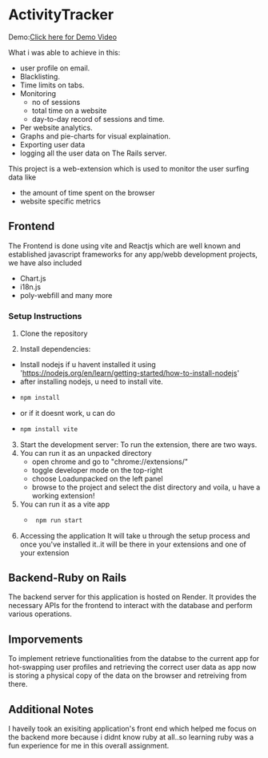 # ActivityTracker
Demo:[Click here for Demo Video](https://www.youtube.com/watch?v=qX8c6iyBikU)

What i was able to achieve in this:
 * user profile on email.
 * Blacklisting.
 * Time limits on tabs.
 * Monitoring
    * no of sessions
    * total time on a website
    * day-to-day record of sessions and time.
 * Per website analytics.
 * Graphs and pie-charts for visual explaination.
 * Exporting user data
 * logging all the user data on The Rails server.

This project is a web-extension which is used to monitor the user surfing data like
  * the amount of time spent on the browser
  * website specific metrics

## Frontend
The Frontend is done using vite and Reactjs which are well known and established javascript frameworks for any app/webb development projects, we have also included 
  * Chart.js
  * i18n.js
  * poly-webfill
and many more
### Setup Instructions

1. Clone the repository

2. Install dependencies:
  * Install nodejs if u havent installed it using 'https://nodejs.org/en/learn/getting-started/how-to-install-nodejs'
  * after installing nodejs, u need to install vite.
  * ```bash
    npm install 
    ```
  * or if it doesnt work, u can do
  * ```bash
    npm install vite
    ```
3. Start the development server:
  To run the extension, there are two ways.
  1. You can run it as an unpacked directory
     * open chrome and go to "chrome://extensions/"
     * toggle developer mode on the top-right
     * choose Loadunpacked on the left panel
     * browse to the project and select the dist directory
     and voila, u have a working extension! 
  2. You can run it as a vite app
     * ```bash
        npm run start
        ```
4. Accessing the application
   It will take u through the setup process and once you've installed it..it will be there in your extensions and one of your extension

## Backend-Ruby on Rails

The backend server for this application is hosted on Render. It provides the necessary APIs for the frontend to interact with the database and perform various operations.

## Imporvements

 To implement retrieve functionalities from the databse to the current app for hot-swapping user profiles and retrieving the correct user data
 as app now is storing a physical copy of the data on the browser and retreiving from there.
 
## Additional Notes
I haveily took an exisiting application's front end which helped me focus on the backend more because i didnt know ruby at all..so learning ruby was a fun experience for me in this overall assignment.

